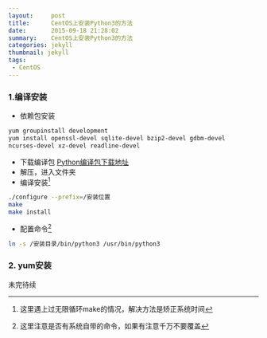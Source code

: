 ```yaml
---
layout:     post
title:      CentOS上安装Python3的方法
date:       2015-09-18 21:28:02
summary:    CentOS上安装Python3的方法
categories: jekyll
thumbnail: jekyll
tags:
 - CentOS
---
```


### 1.编译安装
+ 依赖包安装

```bash
yum groupinstall development  
yum install openssl-devel sqlite-devel bzip2-devel gdbm-devel
ncurses-devel xz-devel readline-devel  
```
+ 下载编译包 [Python编译包下载地址](https://www.python.org/downloads/)
+ 解压，进入文件夹
+ 编译安装[^1]

```bash
./configure --prefix=/安装位置
make
make install
```
[^1]: 这里遇上过无限循环make的情况，解决方法是矫正系统时间

+ 配置命令[^2]

```bash
ln -s /安装目录/bin/python3 /usr/bin/python3  
```
[^2]:这里注意是否有系统自带的命令，如果有注意千万不要覆盖

### 2. yum安装
未完待续
